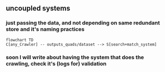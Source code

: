 ## uncoupled systems
### just passing the data, and not depending on same redundant store and it's naming practices

```mermaid
flowchart TD 
C[any_Crawler] -- outputs_quads/dataset --> S[search+match_system]
```
 
### soon I will write about having the system that does the crawling, check it's (logs for) validation
